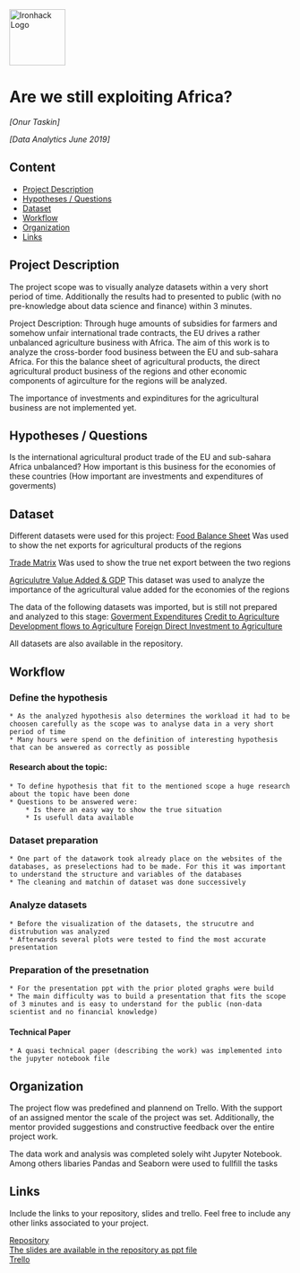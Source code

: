 <img src="https://bit.ly/2VnXWr2" alt="Ironhack Logo" width="100"/>

# Are we still exploiting Africa?
*[Onur Taskin]*

*[Data Analytics June 2019]*

## Content
- [Project Description](#project-description)
- [Hypotheses / Questions](#hypotheses-/-questions)
- [Dataset](#dataset)
- [Workflow](#workflow)
- [Organization](#organization)
- [Links](#links)

<a name="project-description"></a>

## Project Description
The project scope was to visually analyze datasets within a very short period of time.
Additionally the results had to presented to public (with no pre-knowledge about data science and finance) within 3 minutes.

Project Description:
Through huge amounts of subsidies for farmers and somehow unfair international trade contracts, the EU drives a rather unbalanced agriculture business with Africa.
The aim of this work is to analyze the cross-border food business between the EU and sub-sahara Africa.
For this the balance sheet of agricultural products, the direct agricultural product business of the regions and other economic components of agirculture for the regions will be analyzed.

The importance of investments and expinditures for the agricultural business are not implemented yet.
 

<a name="hypotheses-/-questions"></a>

## Hypotheses / Questions
Is the international agricultural product trade of the EU and sub-sahara Africa unbalanced?
How important is this business for the economies of these countries
(How important are investments and expenditures of goverments)


<a name="dataset"></a>

## Dataset
Different datasets were used for this project:
[Food Balance Sheet](http://www.fao.org/faostat/en/#data/FBS)
Was used to show the net exports for agricultural products of the regions

[Trade Matrix](http://www.fao.org/faostat/en/#data/TM)
Was used to show the true net export between the two regions

[Agriculutre Value Added & GDP](http://databank.worldbank.org/data/reports.aspx?source=2&series=NV.AGR.TOTL.ZS&country=)
This dataset was used to analyze the importance of the agricultural value added for the economies of the regions

The data of the following datasets was imported, but is still not prepared and analyzed to this stage:
[Goverment Expenditures](http://www.fao.org/faostat/en/#data/IG)
[Credit to Agriculture](http://www.fao.org/faostat/en/#data/IC)
[Development flows to Agriculture](http://www.fao.org/faostat/en/#data/EA)
[Foreign Direct Investment to Agriculture](http://www.fao.org/faostat/en/#data/FDI)


All datasets are also available in the repository.

<a name="workflow"></a>

## Workflow
### Define the hypothesis
    * As the analyzed hypothesis also determines the workload it had to be choosen carefully as the scope was to analyse data in a very short period of time
    * Many hours were spend on the definition of interesting hypothesis that can be answered as correctly as possible
    
#### Research about the topic:
    * To define hypothesis that fit to the mentioned scope a huge research about the topic have been done
    * Questions to be answered were:
        * Is there an easy way to show the true situation
        * Is usefull data available

### Dataset preparation
    * One part of the datawork took already place on the websites of the databases, as preselections had to be made. For this it was important to understand the structure and variables of the databases
    * The cleaning and matchin of dataset was done successively
        
### Analyze datasets
    * Before the visualization of the datasets, the strucutre and distrubution was analyzed
    * Afterwards several plots were tested to find the most accurate presentation

### Preparation of the presetnation 
    * For the presentation ppt with the prior ploted graphs were build
    * The main difficulty was to build a presentation that fits the scope of 3 minutes and is easy to understand for the public (non-data scientist and no financial knowledge)

#### Technical Paper
    * A quasi technical paper (describing the work) was implemented into the jupyter notebook file
    
    
    
            
<a name="organization"></a>
<a name="organization"></a>

## Organization

The project flow was predefined and plannend on Trello.
With the support of an assigned mentor the scale of the project was set. Additionally, the mentor provided suggestions and constructive feedback over the entire project work.

The data work and analysis was completed solely wiht Jupyter Notebook.
Among others libaries Pandas and Seaborn were used to fullfill the tasks
<a name="links"></a>

## Links
Include the links to your repository, slides and trello. Feel free to include any other links associated to your project. 

[Repository](https://github.com/Onur5/Project-Week-5-Your-Own-Project.git)  
[The slides are available in the repository as ppt file](https://github.com/Onur5/Project-Week-5-Your-Own-Project.git)  
[Trello](https://trello.com/b/guFsRFYW/agriculture-eu-vs-africa)  
